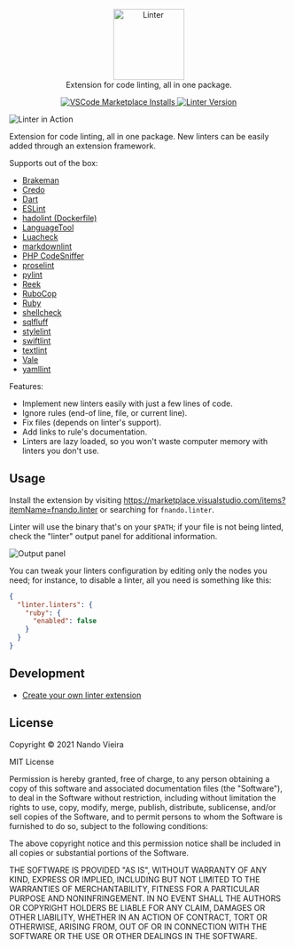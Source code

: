 <p align="center">
  <a href="https://gitthub.com/fnando/vscode-linter/">
    <img width="128" height="128" src="https://github.com/fnando/vscode-linter/raw/main/icon.png" alt="Linter">
  </a>
  <br>
  Extension for code linting, all in one package.
</p>

<p align="center">
  <a href="https://marketplace.visualstudio.com/items?itemName=fnando.linter">
    <img src="https://img.shields.io/visual-studio-marketplace/i/fnando.linter" alt="VSCode Marketplace Installs">
  </a>
  <a href="https://marketplace.visualstudio.com/items?itemName=fnando.linter">
    <img src="https://img.shields.io/visual-studio-marketplace/v/fnando.linter?color=blue" alt="Linter Version">
  </a>
</p>

![Linter in Action](https://github.com/fnando/vscode-linter/raw/main/linter.png)

Extension for code linting, all in one package. New linters can be easily added
through an extension framework.

Supports out of the box:

- [Brakeman](https://brakemanscanner.org)
- [Credo](https://hexdocs.pm/credo/overview.html)
- [Dart](https://dart.dev/tools/linter-rules)
- [ESLint](https://eslint.org)
- [hadolint (Dockerfile)](https://github.com/hadolint/hadolint)
- [LanguageTool](https://github.com/hadolint/hadolint)
- [Luacheck](https://luacheck.readthedocs.io/en/stable/)
- [markdownlint](https://github.com/DavidAnson/markdownlint)
- [PHP CodeSniffer](https://github.com/squizlabs/PHP_CodeSniffer)
- [proselint](https://github.com/amperser/proselint/)
- [pylint](https://www.pylint.org)
- [Reek](https://github.com/troessner/reek)
- [RuboCop](https://rubocop.org)
- [Ruby](https://www.ruby-lang.org)
- [shellcheck](https://github.com/koalaman/shellcheck)
- [sqlfluff](https://docs.sqlfluff.com/en/stable/index.html)
- [stylelint](https://stylelint.io)
- [swiftlint](https://realm.github.io/SwiftLint/)
- [textlint](https://textlint.github.io)
- [Vale](https://github.com/errata-ai/vale)
- [yamllint](https://github.com/adrienverge/yamllint)

Features:

- Implement new linters easily with just a few lines of code.
- Ignore rules (end-of line, file, or current line).
- Fix files (depends on linter's support).
- Add links to rule's documentation.
- Linters are lazy loaded, so you won't waste computer memory with linters you
  don't use.

## Usage

Install the extension by visiting
<https://marketplace.visualstudio.com/items?itemName=fnando.linter> or searching
for `fnando.linter`.

Linter will use the binary that's on your `$PATH`; if your file is not being
linted, check the "linter" output panel for additional information.

![Output panel](https://github.com/fnando/vscode-linter/raw/main/docs/images/output.png)

You can tweak your linters configuration by editing only the nodes you need; for
instance, to disable a linter, all you need is something like this:

```json
{
  "linter.linters": {
    "ruby": {
      "enabled": false
    }
  }
}
```

## Development

- [Create your own linter extension](https://github.com/fnando/vscode-linter/tree/main/docs/creating-linters.md)

## License

Copyright © 2021 Nando Vieira

MIT License

Permission is hereby granted, free of charge, to any person obtaining a copy of
this software and associated documentation files (the "Software"), to deal in
the Software without restriction, including without limitation the rights to
use, copy, modify, merge, publish, distribute, sublicense, and/or sell copies of
the Software, and to permit persons to whom the Software is furnished to do so,
subject to the following conditions:

The above copyright notice and this permission notice shall be included in all
copies or substantial portions of the Software.

THE SOFTWARE IS PROVIDED "AS IS", WITHOUT WARRANTY OF ANY KIND, EXPRESS OR
IMPLIED, INCLUDING BUT NOT LIMITED TO THE WARRANTIES OF MERCHANTABILITY, FITNESS
FOR A PARTICULAR PURPOSE AND NONINFRINGEMENT. IN NO EVENT SHALL THE AUTHORS OR
COPYRIGHT HOLDERS BE LIABLE FOR ANY CLAIM, DAMAGES OR OTHER LIABILITY, WHETHER
IN AN ACTION OF CONTRACT, TORT OR OTHERWISE, ARISING FROM, OUT OF OR IN
CONNECTION WITH THE SOFTWARE OR THE USE OR OTHER DEALINGS IN THE SOFTWARE.
